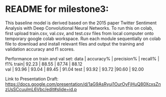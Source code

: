 README for milestone3:
========
This baseline model is derived based on the 2015 paper Twitter Sentiment Analysis with Deep Convolutional Neural Networks. 
To run this on colab, first upload train.csv, val.csv, and test.csv files from local computer onto temporary google colab workspace. 
Run each module sequentially on colab file to download and install relevant files and output the training and validation accuracy and f1 scores. 

Performance on train and val set:
data | accuracy% |  precision% | recall% | f1%
train| 92.23 	 |  88.55	   | 87.74	 | 88.12  
val  | 93.96	 |	93.04	   | 89.45	 | 91.04
test | 93.92	 |  93.72		|90.60   | 92.00 

Link to Presentation Draft: https://docs.google.com/presentation/d/1aG9AsRyuj1OurOyFjHuQ80XcxsZnzUsSCcuulmL6Vbc/edit#slide=id.p

